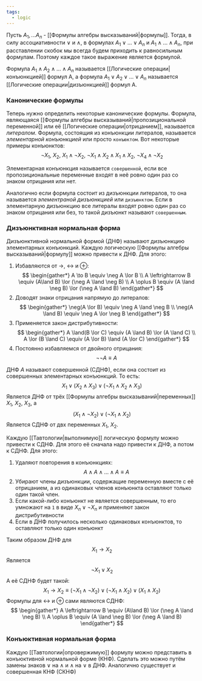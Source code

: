 ```yaml
---
tags:
  - logic
---
```

Пусть $A_{1},...A_{n}$ - [[Формулы алгебры высказываний|формулы]]. Тогда, в силу ассоциативности $\lor$ и $\land$, в формулах $A_{1} \lor ...\lor A_{n}$ и $A_{1}\land...\land A_{n}$, при расставлении скобок мы всегда будем приходить к равносильным формулам. Поэтому каждое такое выражение является формулой.

Формула $A_{1} \land A_{2} \land ... \land A_{n}$ называется [[Логические операции|конъюнкцией]] формул A, а формула $A_{1} \lor A_{2} \lor ... \lor A_{n}$ называется [[Логические операции|дизъюнкцией]] формул A.

### Канонические формулы

Теперь нужно определить некоторые канонические формулы. Формула, являющаяся [[Формулы алгебры высказываний|пропозициональной переменной]] или её [[Логические операции|отрицанием]], называется _литералом_. Формула, состоящия из конъюнкции литералов, называется _элементарной конъюнкцией_ или просто `конъюктом`.
Вот некоторые примеры конъюнктов:
$$
\neg X_{1},\ X_{2},\ X_{1} \land \neg X_{2},\ \neg X_{1}\land X_{2}\land X_{1}\land X_{2},\ \neg X_{4}\land \neg X_{2} 
$$

Элементарная конъюнкция называется `совершенной`, если все пропозициональные переменные входят в неё ровно один раз со знаком отрицания или нет.

Аналогично если формула состоит из дизъюнкции литералов, то она называется _элементраной дизъюнкцией_ или `дизъюнктом`. Если в элементарную дизъюнкцию все литералы входят ровно один раз со знаком отрицания или без, то такой дизъюнкт называют `совершенным`.

### Дизъюнктивная нормальная форма

Дизъюнктивной нормальной формой (ДНФ) называют дизъюнкцию элементарных конъюнкций. Каждую логическую [[Формулы алгебры высказываний|формулу]] можно привести к ДНФ. Для этого:

1. Избавляются от $\to$, $\leftrightarrow$ и $\oplus$:
$$
\begin{gather*}
A \to B \equiv \neg A \lor B \\
A \leftrightarrow B \equiv (A\land B) \lor (\neg A \land \neg B) \\
A \oplus B \equiv (A \land \neg B) \lor (\neg A \land B)
\end{gather*}
$$
2. Доводят знаки отрицания напрямую до литералов:
$$
\begin{gather*}
\neg(A \lor B) \equiv \neg A \land \neg B \\
\neg(A \land B) \equiv \neg A \lor \neg B
\end{gather*}
$$
3. Применяется закон дистрибутивности:
$$
\begin{gather*}
A \land(B \lor C) \equiv (A \land B) \lor (A \land C) \\ 
A \lor (B \land C) \equiv (A \lor B) \land (A \lor C)
\end{gather*}
$$
4. Постоянно избавляемся от двойного отрицания:
$$
\neg \neg A \equiv A
$$

ДНФ $A$ называют совершенной (СДНФ), если она состоит из совершенных элементарных конъюнкций. То есть:
$$
X_{1} \lor (X_{2} \land X_{3}) \lor (\neg X_{1} \land X_{2} \land X_{3})
$$
Является ДНФ от трёх [[Формулы алгебры высказываний|переменных]] $X_{1},\ X_{2},\ X_{3}$, а
$$
(X_{1} \land \neg X_{2}) \lor (\neg X_{1} \land X_{2})
$$
Является СДНФ от двх переменных $X_{1},\ X_{2}$.

Каждую [[Тавтологии|выполнимую]] логическую формулу можно привести к СДНФ. Для этого её сначала надо привести к ДНФ, а потом к СДНФ. Для этого:

1. Удаляют повторения в конъюнкциях:
$$
A \land A \land...\land A \equiv A
$$
2. Убирают члены дизъюнкции, содержащие переменную вместе с её отрицанием, а из одинаковых членов конъюнкта оставляют только один такой член.
3. Если какой-либо конъюнкт не является совершенным, то его умножают на `1` в виде $X_{n} \lor \neg X_{n}$ и применяют закон дистрибутивности
4. Если в ДНФ получилось несколько одинаковых конъюнктов, то оставляют только один конъюнкт

Таким образом ДНФ для
$$
X_{1} \to X_{2}
$$
Является
$$
\neg X_{1} \lor X_{2}
$$
А её СДНФ будет такой:
$$
X_{1} \to X_{2} \equiv (\neg X_{1} \land \neg X_{2}) \lor (\neg X_{1} \land X_{2}) \lor (X_{1} \land X_{2})
$$
Формулы для $\leftrightarrow$ и $\oplus$ сами являются СДНФ:
$$
\begin{gather*}
A \leftrightarrow B \equiv (A\land B) \lor (\neg A \land \neg B) \\
A \oplus B \equiv (A \land \neg B) \lor (\neg A \land B)
\end{gather*}
$$

### Конъюктивная нормальная форма

Каждую [[Тавтологии|опровержимую]] формулу можно представить в конъюктивной нормальной форме (КНФ). Сделать это можно путём замены знаков $\lor$ на $\land$ и $\land$ на $\lor$ в ДНФ. Аналогично существует и совершенная КНФ (СКНФ)